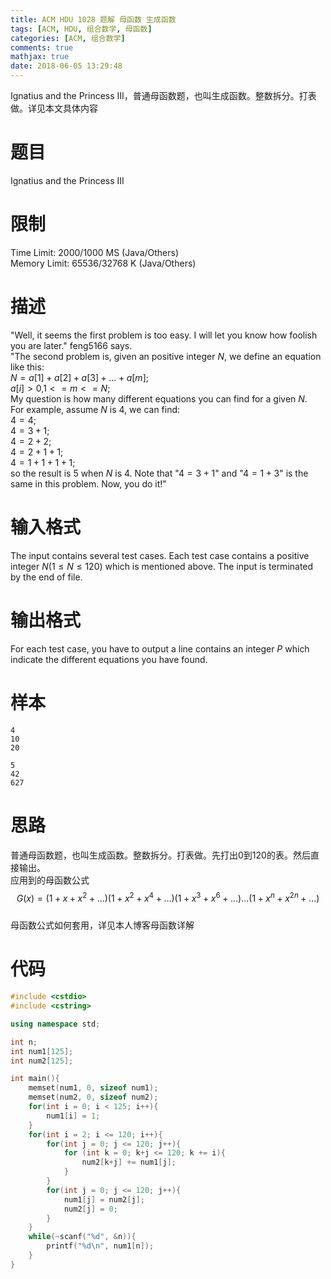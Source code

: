 ```yaml
---
title: ACM HDU 1028 题解 母函数 生成函数
tags: [ACM, HDU, 组合数学, 母函数]
categories: [ACM, 组合数学]
comments: true
mathjax: true
date: 2018-06-05 13:29:48
---
```

Ignatius and the Princess III，普通母函数题，也叫生成函数。整数拆分。打表做。详见本文具体内容  

<!-- more -->

# 题目
Ignatius and the Princess III  

# 限制
Time Limit: 2000/1000 MS (Java/Others)  
Memory Limit: 65536/32768 K (Java/Others)  

# 描述
"Well, it seems the first problem is too easy. I will let you know how foolish you are later." feng5166 says.  
"The second problem is, given an positive integer $N$, we define an equation like this:  
$N=a[1]+a[2]+a[3]+...+a[m];$  
$a[i]>0,$$1<=m<=N;$  
My question is how many different equations you can find for a given $N$.  
For example, assume $N$ is $4$, we can find:  
$4 = 4;$  
$4 = 3 + 1;$  
$4 = 2 + 2;$  
$4 = 2 + 1 + 1;$  
$4 = 1 + 1 + 1 + 1;$  
so the result is $5$ when $N$ is $4$. Note that "$4 = 3 + 1$" and "$4 = 1 + 3$" is the same in this problem. Now, you do it!"

# 输入格式
The input contains several test cases. Each test case contains a positive integer $N$$(1 \le N \le 120)$ which is mentioned above. The input is terminated by the end of file.  

# 输出格式
For each test case, you have to output a line contains an integer $P$ which indicate the different equations you have found.  

# 样本
```
4
10
20
```
```
5
42
627
```

# 思路
普通母函数题，也叫生成函数。整数拆分。打表做。先打出0到120的表。然后直接输出。  
应用到的母函数公式  
$$G(x)=(1+x+x^2+...)(1+x^2+x^4+...)(1+x^3+x^6+...)...(1+x^n+x^{2n}+...)$$  
母函数公式如何套用，详见本人博客母函数详解  

# 代码
```c++
#include <cstdio>
#include <cstring>

using namespace std;

int n;
int num1[125];
int num2[125];

int main(){
    memset(num1, 0, sizeof num1);
    memset(num2, 0, sizeof num2);
    for(int i = 0; i < 125; i++){
        num1[i] = 1;
    }
    for(int i = 2; i <= 120; i++){
        for(int j = 0; j <= 120; j++){
            for (int k = 0; k+j <= 120; k += i){
                num2[k+j] += num1[j];
            }
        }
        for(int j = 0; j <= 120; j++){
            num1[j] = num2[j];
            num2[j] = 0;
        }
    }
    while(~scanf("%d", &n)){
        printf("%d\n", num1[n]);
    }
}

```